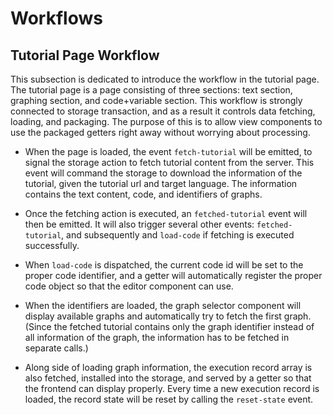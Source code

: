 # Workflows

## Tutorial Page Workflow

This subsection is dedicated to introduce the workflow in the tutorial page. The tutorial page is a page consisting of three sections: text section, graphing section, and code+variable section. This workflow is strongly connected to storage transaction, and as a result it controls data fetching, loading, and packaging. The purpose of this is to allow view components to use the packaged getters right away without worrying about processing.

- When the page is loaded, the event `fetch-tutorial` will be emitted, to signal the storage action to fetch tutorial content from the server. This event will command the storage to download the information of the tutorial, given the tutorial url and target language. The information contains the text content, code, and identifiers of graphs.

- Once the fetching action is executed, an `fetched-tutorial` event will then be emitted. It will also trigger several other events: `fetched-tutorial`, and subsequently and `load-code` if fetching is executed successfully.

- When `load-code` is dispatched, the current code id will be set to the proper code identifier, and a getter will automatically register  the proper code object so that the editor component can use.

- When the identifiers are loaded, the graph selector component will display available graphs and automatically try to fetch the first graph. (Since the fetched tutorial contains only the graph identifier instead of all information of the graph, the information has to be fetched in separate calls.)

- Along side of loading graph information, the execution record array is also fetched, installed into the storage, and served by a getter so that the frontend can display properly. Every time a new execution record is loaded, the record state will be reset by calling the `reset-state` event.
